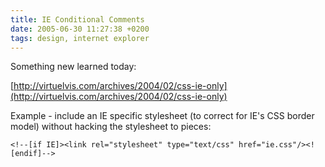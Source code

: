 ```yaml
---
title: IE Conditional Comments
date: 2005-06-30 11:27:38 +0200
tags: design, internet explorer
---
```


Something new learned today:

[http://virtuelvis.com/archives/2004/02/css-ie-only](http://virtuelvis.com/archives/2004/02/css-ie-only)

Example - include an IE specific stylesheet (to correct for IE's CSS border model) without hacking the stylesheet to pieces:

    <!--[if IE]><link rel="stylesheet" type="text/css" href="ie.css"/><![endif]-->
